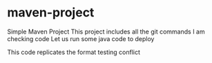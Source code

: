 # maven-project

Simple Maven Project
This project includes all the git commands
I  am checking code
Let us run some java code to deploy

This code replicates the format
testing conflict
